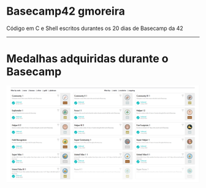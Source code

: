# Basecamp42 gmoreira
Código em C e Shell escritos durantes os 20 dias de Basecamp da 42
****
# Medalhas adquiridas durante o Basecamp
<img src="https://github.com/GabMoreiraSilva/BaseCamp42-gmoreira/blob/main/Medalhas.png?raw=true">
